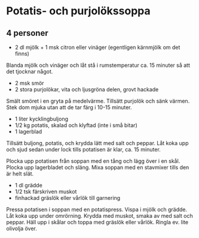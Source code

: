# Potatis- och purjolökssoppa

## 4 personer

- 2 dl mjölk + 1 msk citron eller vinäger (egentligen kärnmjölk om det finns)

Blanda mjölk och vinäger och låt stå i rumstemperatur ca. 15 minuter så att det tjocknar något.

- 2 msk smör
- 2 stora purjolökar, vita och ljusgröna delen, grovt hackade

Smält smöret i en gryta på medelvärme. Tillsätt purjolök och sänk värmen. Stek dom mjuka utan att de tar färg i 10-15 minuter.

- 1 liter kycklingbuljong
- 1/2 kg potatis, skalad och klyftad (inte i små bitar)
- 1 lagerblad

Tillsätt buljong, potatis, och krydda lätt med salt och peppar. Låt koka upp och sjud sedan under lock tills potatisen är klar, ca. 15 minuter.

Plocka upp potatisen från soppan med en tång och lägg över i en skål. Plocka upp lagerbladet och släng. Mixa soppan med en stavmixer tills den är helt slät.

- 1 dl grädde
- 1/2 tsk färskriven muskot
- finhackad gräslök eller vårlök till garnering

Pressa potatisen i soppan med en potatispress. Vispa i mjölk och grädde. Låt koka upp under omrörning. Krydda med muskot, smaka av med salt och peppar. Häll upp i skålar och toppa med gräslök eller vårlök. Ringla ev. lite olivolja över.
